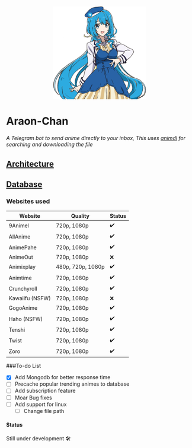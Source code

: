 <p align="center">
   <img src="https://raw.githubusercontent.com/Araon/Araon_chan/master/docs/anime.png" width="250" height="250">
</p>

# Araon-Chan
###### A Telegram bot to send anime directly to your inbox, This uses [animdl](https://github.com/justfoolingaround/animdl) for searching and downloading the file

## [Architecture](https://github.com/Araon/Araon_chan/blob/master/docs/architechture.md)
## [Database](https://github.com/Araon/Araon_chan/blob/master/docs/databaseSchema.md)


### Websites used
Website  | Quality | Status
------------- | ------------- | ------------
9Animel  | 720p, 1080p | ✔️
AllAnime  | 720p, 1080p | ✔️
AnimePahe  | 720p, 1080p | ✔️
AnimeOut  | 720p, 1080p | ❌
Animixplay  | 480p, 720p, 1080p | ✔️
Animtime  | 720p, 1080p | ✔️
Crunchyroll  | 720p, 1080p | ✔️
Kawaiifu (NSFW)   | 720p, 1080p | ❌
GogoAnime  | 720p, 1080p | ✔️
Haho (NSFW)  | 720p, 1080p | ✔️
Tenshi  | 720p, 1080p | ✔️
Twist  | 720p, 1080p | ✔️
Zoro  | 720p, 1080p | ✔️


###To-do List

- [x] Add Mongodb for better response time
- [ ] Precache popular trending animes to database
- [ ] Add subscription feature
- [ ] Moar Bug fixes
- [ ] Add support for linux
    - [ ] Change file path 

#### Status
Still under development 🛠️

